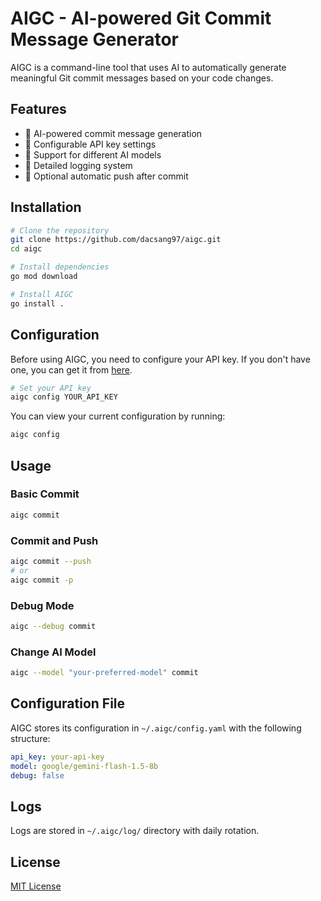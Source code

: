 # AIGC - AI-powered Git Commit Message Generator

AIGC is a command-line tool that uses AI to automatically generate meaningful Git commit messages based on your code changes.

## Features

- 🤖 AI-powered commit message generation
- 🔑 Configurable API key settings
- 🎯 Support for different AI models
- 📝 Detailed logging system
- 🔄 Optional automatic push after commit

## Installation

```bash
# Clone the repository
git clone https://github.com/dacsang97/aigc.git
cd aigc

# Install dependencies
go mod download

# Install AIGC
go install .
```

## Configuration

Before using AIGC, you need to configure your API key.
If you don't have one, you can get it from [here](https://openrouter.ai/settings/keys).

```bash
# Set your API key
aigc config YOUR_API_KEY
```

You can view your current configuration by running:

```bash
aigc config
```

## Usage

### Basic Commit

```bash
aigc commit
```

### Commit and Push

```bash
aigc commit --push
# or
aigc commit -p
```

### Debug Mode

```bash
aigc --debug commit
```

### Change AI Model

```bash
aigc --model "your-preferred-model" commit
```

## Configuration File

AIGC stores its configuration in `~/.aigc/config.yaml` with the following structure:

```yaml
api_key: your-api-key
model: google/gemini-flash-1.5-8b
debug: false
```

## Logs

Logs are stored in `~/.aigc/log/` directory with daily rotation.

## License

[MIT License](LICENSE)
